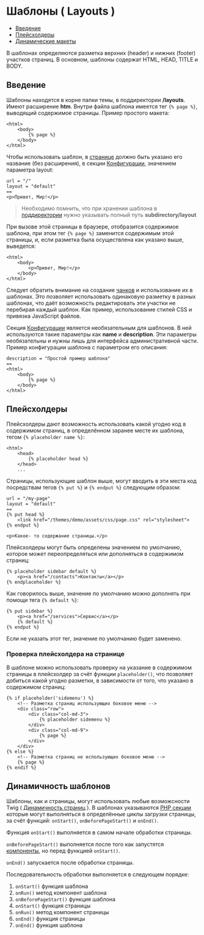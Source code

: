 # Шаблоны ( Layouts )

- [ Введение](#introduction)
- [ Плейсхолдеры](#placeholders)
- [ Динамические макеты](#dynamic-layouts)

В шаблонах определяются разметка верхних (header) и нижних (footer) участков страниц. В основном, шаблоны содержат HTML, HEAD, TITLE и BODY.

## <a name="introduction" class="anchor" href="#introduction"></a> Введение

Шаблоны находятся в корне папки темы, в поддиректории **/layouts**. Имеют расширение **htm**. Внутри файла шаблона имеется тег `{% page %}`, выводящий содержимое страницы. Пример простого макета:

    <html>
        <body>
            {% page %}
        </body>
    </html>

Чтобы использовать шаблон, в [странице](cms-pages.md) должно быть указано его название (без расширения), в секции [Конфигурации](cms-themes.md#configuration-section), значением параметра layout:

    url = "/"
    layout = "default"
    ==
    <p>Привет, Мир!</p>
    
>Необходимо помнить, что при хранении шаблона в [поддиректории](cms-themes.md#subdirectories) нужно указывать полный путь **subdirectory/layout**

При вызове этой страницы в браузере, отобразится содержимое шаблона, при этом тег `{% page %}` заменится содержимым этой страницы, и, если разметка была осуществлена как указано выше, выведется:

    <html>
        <body>
            <p>Привет, Мир!</p>
        </body>
    </html>

Следует обратить внимание на создание [чанков](cms-partials.md) и использование их в шаблонах. Это позволяет использовать одинаковую разметку в разных шаблонах, что даёт возможность редактировать эти участки не перебирая каждый шаблон. Как пример, использование стилей CSS и привязка JavaScript файлов.

Секция [Конфигурации](cms-themes.md#configuration-section) является необязательным для шаблонов. В ней используются такие параметры как **name** и **description**. Эти параметры необязательны и нужны лишь для интерфейса административной части. Пример конфигурации шаблона с параметром его описания:

    description = "Простой пример шаблона"
    ==
    <html>
        <body>
            {% page %}
        </body>
    </html>

## <a name="placeholders" class="anchor" href="#placeholders"></a> Плейсхолдеры

Плейсхолдеры дают возможность использовать какой угодно код в содержимом страниц, в определённом заранее месте их шаблона, тегом `{% placeholder name %}`:

    <html>
        <head>
            {% placeholder head %}
        </head>
        ...

Страницы, использующие шаблон выше, могут вводить в эти места код посредствам тегов `{% put %}` и `{% endput %}` следующим образом:

    url = "/my-page"
    layout = "default"
    ==
    {% put head %}
        <link href="/themes/demo/assets/css/page.css" rel="stylesheet">
    {% endput %}

    <p>Какое- то содержание страницы.</p>

Плейсхолдеры могут быть определены значением по умолчанию, которое может переопределяться или дополняться в содержимом страниц:

    {% placeholder sidebar default %}
        <p><a href="/contacts">Контакты</a></p>
    {% endplaceholder %}

Как говорилось выше, значение по умолчанию можно дополнять при помощи тега `{% default %}`:

    {% put sidebar %}
        <p><a href="/services">Сервис</a></p>
        {% default %}
    {% endput %}
    
Если не указать этот тег, значение по умолчанию будет заменено.

### <a name="checking-placeholder-exits" class="anchor" href="#checking-placeholder-exits"></a> Проверка плейсхолдера на странице

В шаблоне можно использовать проверку на указание в содержимом страницы в плейсхолдер за счёт функции `placeholder()`, что позволяет добиться какой угодно разметки, в зависимости от того, что указано в содержимом страниц:

    {% if placeholder('sidemenu') %}
        <!-- Разметка страниц использующих боковое меню -->
        <div class="row">
            <div class="col-md-3">
                {% placeholder sidemenu %}
            </div>
            <div class="col-md-9">
                {% page %}
            </div>
        </div>
    {% else %}
        <!-- Разметка страниц не использующих боковое меню -->
        {% page %}
    {% endif %}

## <a name="dynamic-layouts" class="anchor" href="#dynamic-layouts"></a> Динамичность шаблонов

Шаблоны, как и страницы, могут использовать любые возможсности Twig ( [Динамичность страниц](cms-pages.md#dynamic-pages) ). В шаблонах указываются [PHP секции](themes#php-section) которые могут выполняться в определённые циклы загрузки страницы, за счёт функций: `onStart()`, `onBeforePageStart()` и `onEnd()`. 

Функция `onStart()` выполняется в самом начале обработки страницы. 

`onBeforePageStart()` выполняется после того как запустятся [компоненты](components), но перед функцией `onStart()`. 

`onEnd()` запускается после обработки страницы. 

Последовательность обработки выполняется в следующем порядке:

1. `onStart()` функция шаблона
2. `onRun()` метод компонент шаблона
3. `onBeforePageStart()` функция шаблона
4. `onStart()` функция страницы
5. `onRun()` метод компонент страницы
6. `onEnd()` функция страницы
7. `onEnd()` функция шаблона

